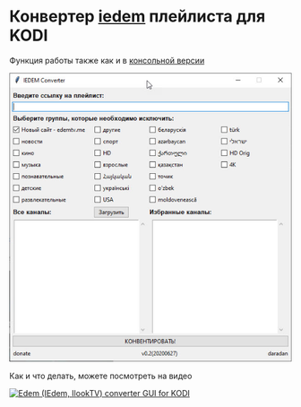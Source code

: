 # Конвертер [iedem](https://iedem.tv/welcome/register/01659c3a2c7e8531) плейлиста для KODI

Функция работы также как и в [консольной версии](https://github.com/daradan/iedem_converter_for_KODI)

![](https://github.com/daradan/img/blob/master/kodi_02.jpg?raw=true)

Как и что делать, можете посмотреть на видео

[![Edem (IEdem, IlookTV) converter GUI for KODI
](http://img.youtube.com/vi/JWe3bZaGVkU/0.jpg)](http://www.youtube.com/watch?v=JWe3bZaGVkU)
